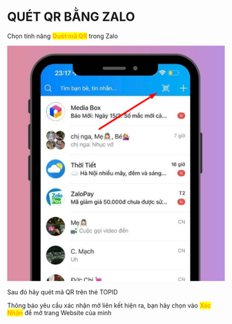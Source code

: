 # QUÉT QR BẰNG ZALO

Chọn tính năng <mark style="color:orange;">**Quét mã QR**</mark> trong Zalo&#x20;

![Ảnh minh họa tạm thời](<../../.gitbook/assets/image (5) (3).png>)

Sau đó hãy quét mã QR trên thẻ TOPID

Thông báo yêu cầu xác nhận mở liên kết hiện ra, bạn hãy chọn vào <mark style="color:orange;">**Xác Nhận**</mark> để mở trang Website của mình
